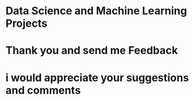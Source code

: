 # Data Science and Machine Learning Projects
# Thank you and send me Feedback
# i would appreciate your suggestions and comments
